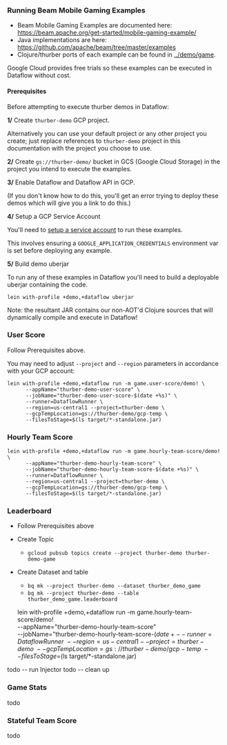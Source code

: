 ### Running Beam Mobile Gaming Examples

* Beam Mobile Gaming Examples are documented here: https://beam.apache.org/get-started/mobile-gaming-example/
* Java implementations are here: https://github.com/apache/beam/tree/master/examples
*  Clojure/thurber ports of each example can be found in [../demo/game](../demo/game).

Google Cloud provides free trials so these examples can be executed in Dataflow
 without cost.

#### Prerequisites

Before attempting to execute thurber demos in Dataflow:

**1/** Create `thurber-demo` GCP project.

Alternatively you can use your default project or any other project you create;
just replace references to `thurber-demo` project in this documentation with the
project you choose to use.

**2/** Create `gs://thurber-demo/` bucket in GCS (Google Cloud Storage) in
the project you intend to execute the examples.

**3/** Enable Dataflow and Dataflow API in GCP.

(If you don't know how to do this, you'll get an error trying to deploy
these demos which will give you a link to do this.)

**4/** Setup a GCP Service Account

You'll need to 
[setup a service account](https://cloud.google.com/iam/docs/creating-managing-service-accounts)
to run these examples. 

This involves ensuring a `GOOGLE_APPLICATION_CREDENTIALS` environment var is
set before deploying any example.

**5/** Build demo uberjar

To run any of these examples in Dataflow you'll need to build a deployable uberjar
containing the code.

    lein with-profile +demo,+dataflow uberjar

Note: the resultant JAR contains our non-AOT'd Clojure sources that will dynamically
compile and execute in Dataflow!

### User Score

Follow Prerequisites above.

You may need to adjust `--project` and `--region` parameters in accordance
with your GCP account:

    lein with-profile +demo,+dataflow run -m game.user-score/demo! \
          --appName="thurber-demo-user-score" \
          --jobName="thurber-demo-user-score-$(date +%s)" \
          --runner=DataflowRunner \
          --region=us-central1 --project=thurber-demo \
          --gcpTempLocation=gs://thurber-demo/gcp-temp \
          --filesToStage=$(ls target/*-standalone.jar)
          
### Hourly Team Score

    lein with-profile +demo,+dataflow run -m game.hourly-team-score/demo! \
          --appName="thurber-demo-hourly-team-score" \
          --jobName="thurber-demo-hourly-team-score-$(date +%s)" \
          --runner=DataflowRunner \
          --region=us-central1 --project=thurber-demo \
          --gcpTempLocation=gs://thurber-demo/gcp-temp \
          --filesToStage=$(ls target/*-standalone.jar)

### Leaderboard

* Follow Prerequisites above
* Create Topic
    * `gcloud pubsub topics create --project thurber-demo thurber-demo-game`
* Create Dataset and table
    * `bq mk --project thurber-demo --dataset thurber_demo_game`
    * `bq mk --project thurber-demo --table thurber_demo_game.leaderboard`
    
    lein with-profile +demo,+dataflow run -m game.hourly-team-score/demo! \
          --appName="thurber-demo-hourly-team-score" \
          --jobName="thurber-demo-hourly-team-score-$(date +%s)" \
          --runner=DataflowRunner \
          --region=us-central1 --project=thurber-demo \
          --gcpTempLocation=gs://thurber-demo/gcp-temp \
          --filesToStage=$(ls target/*-standalone.jar)

todo -- run Injector
todo -- clean up

### Game Stats

todo 

### Stateful Team Score

todo